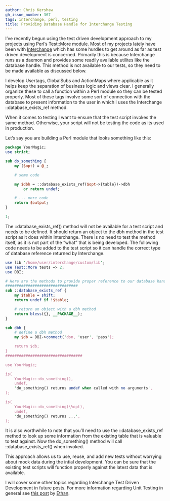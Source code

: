 ```yaml
---
author: Chris Kershaw
gh_issue_number: 367
tags: interchange, perl, testing
title: Providing Database Handle for Interchange Testing
---
```




I’ve recently begun using the test driven development approach to my projects using Perl’s Test::More module. Most of my projects lately have been with [Interchange](http://www.icdevgroup.org/i/dev) which has some hurdles to get around as far as test driven development is concerned. Primarily this is because Interchange runs as a daemon and provides some readily available utilites like the database handle. This method is not available to our tests, so they need to be made available as discussed below.

I develop Usertags, GlobalSubs and ActionMaps where applicable as it helps keep the separation of business logic and views clear. I generally organize these to call a function within a Perl module so they can be tested properly. Most of these tags involve some sort of connection with the database to present information to the user in which I uses the Interchange ::database_exists_ref method.

When it comes to testing I want to ensure that the test script invokes the same method. Otherwise, your script will not be testing the code as its used in production.

Let’s say you are building a Perl module that looks something like this:

```perl
package YourMagic;
use strict;

sub do_something {
    my ($opt) = @_;

    # some code

    my $dbh = ::database_exists_ref($opt->{table})->dbh
        or return undef;

    # ... more code
    return $output;
}

1;
```

The ::database_exists_ref() method will not be available for a test script and needs to be defined. It should return an object to the dbh method in the test script as it does within Interchange. There is no need to test the method itself, as it is not part of the “what” that is being developed. The following code needs to be added to the test script so it can handle the correct type of database reference returned by Interchange.

```perl
use lib '/home/user/interchange/custom/lib';
use Test::More tests => 2;
use DBI;

# Here are the methods to provide proper reference to our database handle
################################
sub ::database_exists_ref {
    my $table = shift;
    return undef if !$table;

    # return an object with a dbh method
    return bless({}, __PACKAGE__);
}

sub dbh {
    # define a dbh method
    my $db = DBI->connect('dsn, 'user', 'pass');

    return $db;
}
##################################

use YourMagic;

is(
    YourMagic::do_something(),
    undef,
    'do_something() returns undef when called with no arguments',
);

is(
    YourMagic::do_something(\%opt),
    undef,
    'do_something() returns ...',
);
```

It is also worthwhile to note that you’ll need to use the ::database_exists_ref method to look up some information from the existing table that is valuable to test against. Now the do_something() method will call ::database_exists_ref() when invoked.

This approach allows us to use, reuse, and add new tests without worrying about mock data during the intial development. You can be sure that the existing test scripts will function properly against the latest data that is available. 

I will cover some other topics regarding Interchange Test Driven Development in future posts. For more information regarding Unit Testing in general see [this post](/blog/2010/06/23/getting-started-with-unit-testing) by [Ethan](/blog/authors/ethan-rowe).


